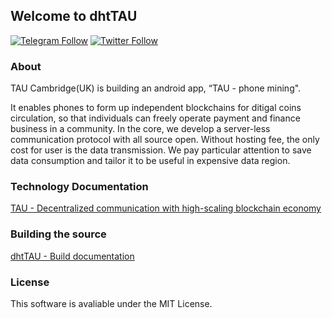 ## Welcome to dhtTAU
[![Telegram Follow](https://img.shields.io/twitter/follow/taucoin?style=plastic&logo=telegram)](https://t.me/taucoin)
[![Twitter Follow](https://img.shields.io/twitter/follow/taucoin?style=plastic&logo=twitter)](https://twitter.com/tau_io)
### About

TAU Cambridge(UK) is building an android app, “TAU - phone mining".

It enables phones to form up independent blockchains for ditigal coins circulation, so that individuals can freely operate payment and finance business in a community. In the core, we develop a server-less communication protocol with all source open. Without hosting fee, the only cost for user is the data transmission. We pay particular attention to save data consumption and tailor it to be useful in expensive data region.

### Technology Documentation
[TAU - Decentralized communication with high-scaling blockchain economy](https://github.com/wuzhengy/TAU/blob/master/README.md)

### Building the source
[dhtTAU - Build documentation](https://github.com/Tau-Coin/dhtTAU/blob/master/docs/build.md)

### License
This software is avaliable under the MIT License.
